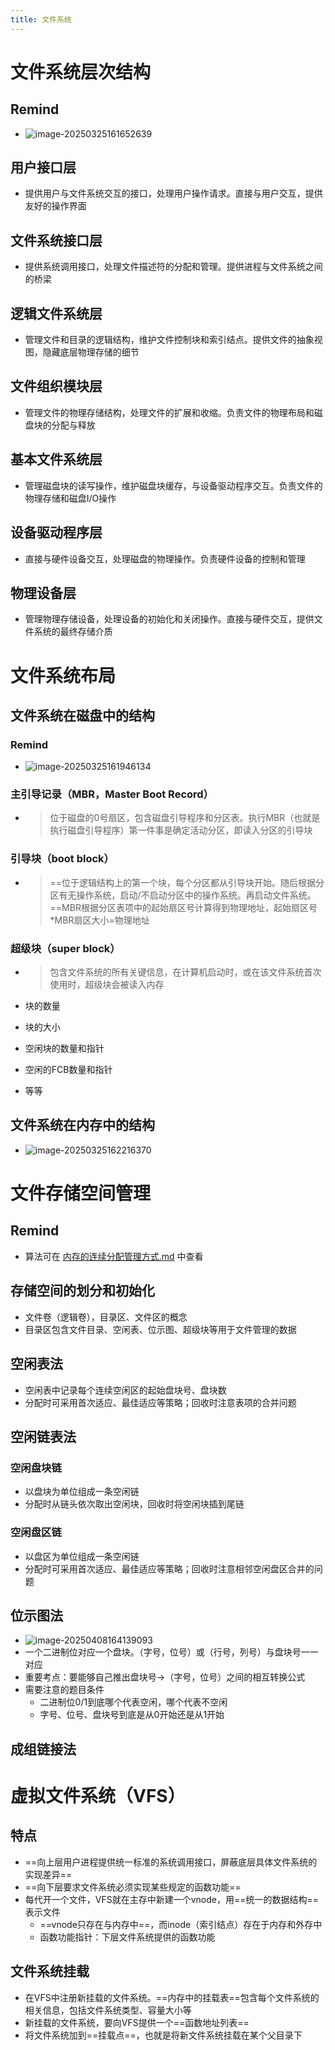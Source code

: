 ```yaml
---
title: 文件系统
---
```






# 文件系统层次结构

## Remind

- ![image-20250325161652639](./resource/image-20250325161652639.png)

## 用户接口层

- 提供用户与文件系统交互的接口，处理用户操作请求。直接与用户交互，提供友好的操作界面

## 文件系统接口层

- 提供系统调用接口，处理文件描述符的分配和管理。提供进程与文件系统之间的桥梁

## 逻辑文件系统层

- 管理文件和目录的逻辑结构，维护文件控制块和索引结点。提供文件的抽象视图，隐藏底层物理存储的细节

## 文件组织模块层

- 管理文件的物理存储结构，处理文件的扩展和收缩。负责文件的物理布局和磁盘块的分配与释放

## 基本文件系统层

- 管理磁盘块的读写操作，维护磁盘块缓存，与设备驱动程序交互。负责文件的物理存储和磁盘I/O操作

## 设备驱动程序层

- 直接与硬件设备交互，处理磁盘的物理操作。负责硬件设备的控制和管理

## 物理设备层

- 管理物理存储设备，处理设备的初始化和关闭操作。直接与硬件交互，提供文件系统的最终存储介质

# 文件系统布局

## 文件系统在磁盘中的结构

### Remind

- ![image-20250325161946134](./resource/image-20250325161946134.png)

### 主引导记录（MBR，Master Boot Record）

- > 位于磁盘的0号扇区，包含磁盘引导程序和分区表。执行MBR（也就是执行磁盘引导程序）第一件事是确定活动分区，即读入分区的引导块

### 引导块（boot block）

- > ==位于逻辑结构上的第一个块，每个分区都从引导块开始。随后根据分区有无操作系统，启动/不启动分区中的操作系统。再启动文件系统。==MBR根据分区表项中的起始扇区号计算得到物理地址，起始扇区号\*MBR扇区大小=物理地址

### 超级块（super block）

- >包含文件系统的所有关键信息，在计算机启动时，或在该文件系统首次使用时，超级块会被读入内存

- 块的数量

- 块的大小

- 空闲块的数量和指针

- 空闲的FCB数量和指针

- 等等

## 文件系统在内存中的结构

- ![image-20250325162216370](./resource/image-20250325162216370.png)

# 文件存储空间管理

## Remind

- 算法可在 [内存的连续分配管理方式.md](..\-003-内存管理\内存的连续分配管理方式.md) 中查看

## 存储空间的划分和初始化

- 文件卷（逻辑卷），目录区、文件区的概念
- 目录区包含文件目录、空闲表、位示图、超级块等用于文件管理的数据

## 空闲表法

- 空闲表中记录每个连续空闲区的起始盘块号、盘块数
- 分配时可采用首次适应、最佳适应等策略；回收时注意表项的合并问题

## 空闲链表法

### 空闲盘块链

- 以盘块为单位组成一条空闲链
- 分配时从链头依次取出空闲块，回收时将空闲块插到尾链

### 空闲盘区链

- 以盘区为单位组成一条空闲链
- 分配时可采用首次适应、最佳适应等策略；回收时注意相邻空闲盘区合并的问题

## 位示图法

- ![image-20250408164139093](./resource/image-20250408164139093.png)
- 一个二进制位对应一个盘块。（字号，位号）或（行号，列号）与盘块号一一对应
- 重要考点：要能够自己推出盘块号-\>（字号，位号）之间的相互转换公式
- 需要注意的题目条件
  - 二进制位0/1到底哪个代表空闲，哪个代表不空闲
  - 字号、位号、盘块号到底是从0开始还是从1开始

## 成组链接法

# 虚拟文件系统（VFS）

## 特点

- ==向上层用户进程提供统一标准的系统调用接口，屏蔽底层具体文件系统的实现差异==
- ==向下层要求文件系统必须实现某些规定的函数功能==
- 每代开一个文件，VFS就在主存中新建一个vnode，用==统一的数据结构==表示文件
  - ==vnode只存在与内存中==，而inode（索引结点）存在于内存和外存中
  - 函数功能指针：下层文件系统提供的函数功能


## 文件系统挂载

- 在VFS中注册新挂载的文件系统。==内存中的挂载表==包含每个文件系统的相关信息，包括文件系统类型、容量大小等
- 新挂载的文件系统，要向VFS提供一个==函数地址列表==
- 将文件系统加到==挂载点==，也就是将新文件系统挂载在某个父目录下